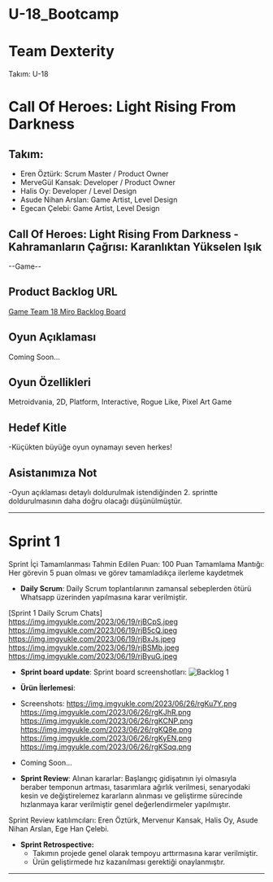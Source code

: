 # U-18_Bootcamp
# Team Dexterity

Takım: U-18

# Call Of Heroes: Light Rising From Darkness

## Takım:
- Eren Öztürk: Scrum Master / Product Owner
- MerveGül Kansak: Developer / Product Owner
- Halis Oy: Developer / Level Design
- Asude Nihan Arslan: Game Artist, Level Design
- Egecan Çelebi: Game Artist, Level Design

## Call Of Heroes: Light Rising From Darkness - Kahramanların Çağrısı: Karanlıktan Yükselen Işık

--Game--

## Product Backlog URL

[Game Team 18 Miro Backlog Board](https://miro.com/app/board/uXjVMAGhr_I=/?share_link_id=337428103862)

## Oyun Açıklaması


Coming Soon...


## Oyun Özellikleri

Metroidvania, 2D, Platform, Interactive, Rogue Like, Pixel Art Game

## Hedef Kitle 
-Küçükten büyüğe oyun oynamayı seven herkes!


## Asistanımıza Not

-Oyun açıklaması detaylı doldurulmak istendiğinden 2. sprintte doldurulmasının daha doğru olacağı düşünülmüştür.

---

# Sprint 1

Sprint İçi Tamamlanması Tahmin Edilen Puan: 100
Puan Tamamlama Mantığı: Her görevin 5 puan olması ve görev tamamladıkça ilerleme kaydetmek

- **Daily Scrum**: Daily Scrum toplantılarının zamansal sebeplerden ötürü Whatsapp üzerinden yapılmasına karar verilmiştir.
  
[Sprint 1 Daily Scrum Chats]
https://img.imgyukle.com/2023/06/19/rjBCpS.jpeg
https://img.imgyukle.com/2023/06/19/rjB5cQ.jpeg
https://img.imgyukle.com/2023/06/19/rjBxJs.jpeg
https://img.imgyukle.com/2023/06/19/rjBSMb.jpeg
https://img.imgyukle.com/2023/06/19/rjByuG.jpeg

- **Sprint board update**: Sprint board screenshotları: 
![Backlog 1](https://img.imgyukle.com/2023/06/19/rjBBk6.png) 


- **Ürün İlerlemesi**:
- Screenshots:
https://img.imgyukle.com/2023/06/26/rgKu7Y.png
https://img.imgyukle.com/2023/06/26/rgKJhR.png
https://img.imgyukle.com/2023/06/26/rgKCNP.png
https://img.imgyukle.com/2023/06/26/rgKQ8e.png
https://img.imgyukle.com/2023/06/26/rgKyEN.png
https://img.imgyukle.com/2023/06/26/rgKSqq.png

- Coming Soon...

- **Sprint Review**: 
Alınan kararlar: Başlangıç gidişatının iyi olmasıyla beraber temponun artması, tasarımlara ağırlık verilmesi, senaryodaki kesin ve değiştirelemez kararların alınması ve geliştirme sürecinde hızlanmaya karar verilmiştir genel değerlendirmeler yapılmıştır.

Sprint Review katılımcıları: Eren Öztürk, Mervenur Kansak, Halis Oy, Asude Nihan Arslan, Ege Han Çelebi.

- **Sprint Retrospective:**
  - Takımın projede genel olarak tempoyu arttırmasına karar verilmiştir.
  - Ürün geliştirmede hız kazanılması gerektiği onaylanmıştır.
   
---
